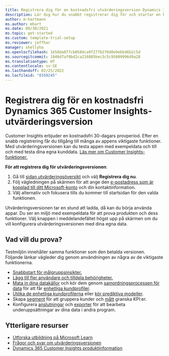 ```yaml
---
title: Registrera dig för en kostnadsfri utvärderingsversion Dynamics 365 Customer Insights
description: Lär dig hur du snabbt registrerar dig för och startar en kostnadsfri Customer Insights utvärderingsversion. Utforska appen och hitta ytterligare utbildningsresurser.
author: m-hartmann
ms.author: mhart
ms.date: 09/30/2021
ms.topic: get-started
ms.custom: template-trial-setup
ms.reviewer: jeffhar
manager: shellyha
ms.openlocfilehash: 1b50da077cb0584ca9f277b276d0e9ebb46b2c5d
ms.sourcegitcommit: 1946d7af0bd2ca216885bec3c5c95009996d9a28
ms.translationtype: HT
ms.contentlocale: sv-SE
ms.lasthandoff: 02/25/2022
ms.locfileid: "8350245"
---
```

# <a name="sign-up-for-a-free-dynamics-365-customer-insights-trial"></a>Registrera dig för en kostnadsfri Dynamics 365 Customer Insights-utvärderingsversion

Customer Insights erbjuder en kostnadsfri 30-dagars provperiod. Efter en snabb registrering får du tillgång till många av appens viktigaste funktioner. Med utvärderingsversionen kan du testa appen med exempeldata och till och med testa dina egna kunddata. [Läs mer om Customer Insights-funktioner.](overview.md)

**För att registrera dig för utvärderingsversionen**:

1. Gå till [sidan utvärderingsöversikt](https://dynamics.microsoft.com/get-started/?appname=customerinsights) och välj **Registrera dig nu**.
1. Följ vägledningen på skärmen för att ange den [e-postadress som är kopplad till ditt Microsoft-konto](https://support.microsoft.com/windows/what-is-a-microsoft-account-4a7c48e9-ff5a-e9c6-5a5c-1a57d66c3bfa) och din kontaktinformation.
1. Välj alternativ och fokusera tills du kommer till startsidan för den valda funktionen.

Utvärderingsversionen tar en stund att ladda, då kan du börja använda appar. Du ser en miljö med exempeldata för att prova produkten och dess funktioner. Välj knappen i meddelandefältet högst upp på skärmen om du vill konfigurera utvärderingsversionen med dina egna data.

## <a name="what-to-try"></a>Vad vill du prova?

Testmiljön innehåller samma funktioner som den betalda versionen. Följande länkar vägleder dig genom användningen av några av de viktigaste funktionerna.

- [Snabbstart för målgruppsinsikter.](audience-insights/get-started.md)
- [Lägg till fler användare och tilldela behörigheter.](audience-insights/permissions.md)
- [Mata in dina datakällor](audience-insights/data-sources.md) och kör dem genom [samordningsprocessen för data](audience-insights/data-unification.md) för att får [enhetliga kundprofiler](audience-insights/customer-profiles.md).
- [Utöka de enhetliga kundprofilerna](audience-insights/enrichment-hub.md) eller [kör prediktiva modeller](audience-insights/predictions-overview.md).
- Skapa [segment](audience-insights/segments.md) för att gruppera kunder och [mått](audience-insights/measures.md) granska KPI:er.
- Konfigurera [anslutningar](audience-insights/connections.md) och [exporter](audience-insights/export-destinations.md) för att bearbeta underuppsättningar av dina data i andra program.

## <a name="additional-resources"></a>Ytterligare resurser

- [Utforska utbildning på Microsoft Learn](/learn/browse/?filter-products=dynamics-dynamics-cust-insights)
- [Frågor och svar om utvärderingsversionen](trial-faq.md)
- [Dynamics 365 Customer Insights produktinformation](https://dynamics.microsoft.com/ai/customer-insights/)
